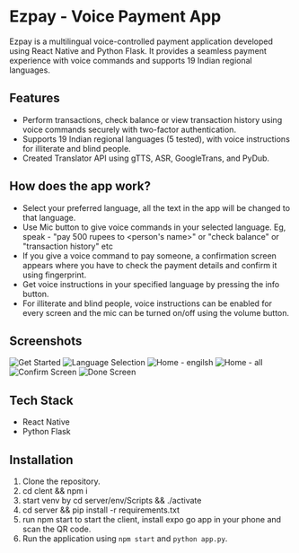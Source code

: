 # Ezpay - Voice Payment App

Ezpay is a multilingual voice-controlled payment application developed using React Native and Python Flask. It provides a seamless payment experience with voice commands and supports 19 Indian regional languages.

## Features

- Perform transactions, check balance or view transaction history using voice commands securely with two-factor authentication.
- Supports 19 Indian regional languages (5 tested), with voice instructions for illiterate and blind people.
- Created Translator API using gTTS, ASR, GoogleTrans, and PyDub.


## How does the app work?
- Select your preferred language, all the text in the app will be changed to that language.
- Use Mic button to give voice commands in your selected language. Eg, speak - "pay 500 rupees to <person's name>" or "check balance" or "transaction history" etc
- If you give a voice command to pay someone, a confirmation screen appears where you have to check the payment details and confirm it using fingerprint.
- Get voice instructions in your specified language by pressing the info button.
- For illiterate and blind people, voice instructions can be enabled for every screen and the mic can be turned on/off using the volume button. 

## Screenshots

![Get Started](https://github.com/Revant202/EzPay/assets/76607683/d76f3bdd-dcc3-4aa0-9ed1-48344ea4c8a3)
![Language Selection](https://github.com/Revant202/EzPay/assets/76607683/a15aa76c-49fb-4e96-a1c7-a43eddd1718d)
![Home - engilsh](https://github.com/Revant202/EzPay/assets/76607683/7f3edcb7-ffb6-4f6b-b53a-413a0661755f)
![Home - all](https://github.com/Revant202/EzPay/assets/76607683/d80f7802-8729-4967-a709-b66a99e68387)
![Confirm Screen](https://github.com/Revant202/EzPay/assets/76607683/4c3c8df1-71bd-4f4c-b83d-a07087df4b3f)
![Done Screen](https://github.com/Revant202/EzPay/assets/76607683/129018b0-7380-4d43-be4e-aeb897878b4b)

## Tech Stack
- React Native
- Python Flask


## Installation

1. Clone the repository.
2. cd clent && npm i
3. start venv by cd server/env/Scripts && ./activate
4. cd server && pip install -r requirements.txt
5. run npm start to start the client, install expo go app in your phone and scan the QR code.
6. Run the application using `npm start` and `python app.py`.


